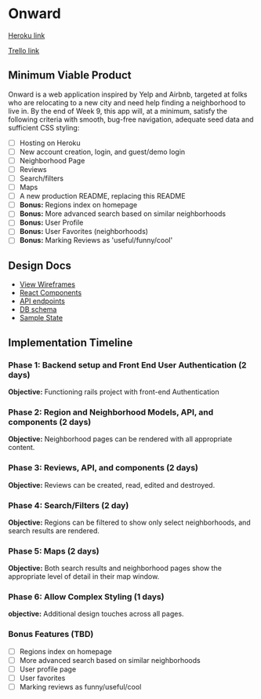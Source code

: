 # Onward

[Heroku link][heroku]

[Trello link][trello]

[heroku]: https://fsp-onward.herokuapp.com/
[trello]: https://trello.com/b/Frc8vDhO/onward

## Minimum Viable Product

Onward is a web application inspired by Yelp and Airbnb, targeted at folks
who are relocating to a new city and need help finding a neighborhood to
live in.  By the end of Week 9, this app will, at a minimum, satisfy the
following criteria with smooth, bug-free navigation, adequate seed data
and sufficient CSS styling:

- [ ] Hosting on Heroku
- [ ] New account creation, login, and guest/demo login
- [ ] Neighborhood Page
- [ ] Reviews
- [ ] Search/filters
- [ ] Maps
- [ ] A new production README, replacing this README
- [ ] **Bonus:** Regions index on homepage
- [ ] **Bonus:** More advanced search based on similar neighborhoods
- [ ] **Bonus:** User Profile
- [ ] **Bonus:** User Favorites (neighborhoods)
- [ ] **Bonus:** Marking Reviews as 'useful/funny/cool'

## Design Docs
* [View Wireframes][wireframes]
* [React Components][components]
* [API endpoints][api-endpoints]
* [DB schema][schema]
* [Sample State][sample-state]

[wireframes]: docs/wireframes
[components]: docs/component-hierarchy.md
[sample-state]: docs/sample-state.md
[api-endpoints]: docs/api-endpoints.md
[schema]: docs/schema.md

## Implementation Timeline

### Phase 1: Backend setup and Front End User Authentication (2 days)

**Objective:** Functioning rails project with front-end Authentication

### Phase 2: Region and Neighborhood Models, API, and components (2 days)

**Objective:** Neighborhood pages can be rendered with all appropriate content.

### Phase 3: Reviews, API, and components (2 days)

**Objective:** Reviews can be created, read, edited and destroyed.

### Phase 4: Search/Filters (2 day)

**Objective:** Regions can be filtered to show only select neighborhoods, and
search results are rendered.

### Phase 5: Maps (2 days)

**Objective:** Both search results and neighborhood pages show the appropriate
level of detail in their map window.

### Phase 6: Allow Complex Styling (1 days)

**objective:** Additional design touches across all pages.

### Bonus Features (TBD)
- [ ] Regions index on homepage
- [ ] More advanced search based on similar neighborhoods
- [ ] User profile page
- [ ] User favorites
- [ ] Marking reviews as funny/useful/cool
